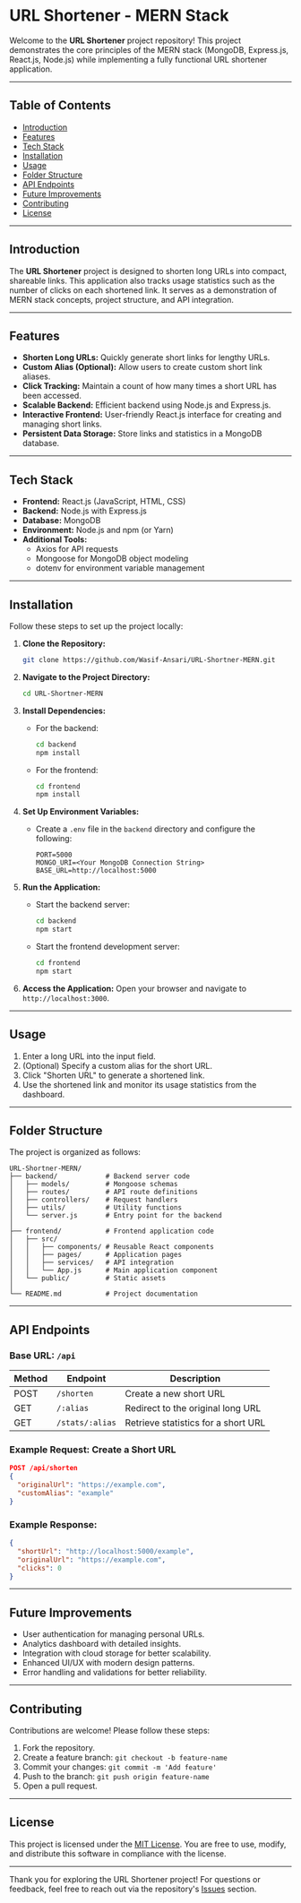 # URL Shortener - MERN Stack

Welcome to the **URL Shortener** project repository! This project demonstrates the core principles of the MERN stack (MongoDB, Express.js, React.js, Node.js) while implementing a fully functional URL shortener application.

---

## Table of Contents

- [Introduction](#introduction)
- [Features](#features)
- [Tech Stack](#tech-stack)
- [Installation](#installation)
- [Usage](#usage)
- [Folder Structure](#folder-structure)
- [API Endpoints](#api-endpoints)
- [Future Improvements](#future-improvements)
- [Contributing](#contributing)
- [License](#license)

---

## Introduction

The **URL Shortener** project is designed to shorten long URLs into compact, shareable links. This application also tracks usage statistics such as the number of clicks on each shortened link. It serves as a demonstration of MERN stack concepts, project structure, and API integration.

---

## Features

- **Shorten Long URLs:** Quickly generate short links for lengthy URLs.
- **Custom Alias (Optional):** Allow users to create custom short link aliases.
- **Click Tracking:** Maintain a count of how many times a short URL has been accessed.
- **Scalable Backend:** Efficient backend using Node.js and Express.js.
- **Interactive Frontend:** User-friendly React.js interface for creating and managing short links.
- **Persistent Data Storage:** Store links and statistics in a MongoDB database.

---

## Tech Stack

- **Frontend:** React.js (JavaScript, HTML, CSS)
- **Backend:** Node.js with Express.js
- **Database:** MongoDB
- **Environment:** Node.js and npm (or Yarn)
- **Additional Tools:**
  - Axios for API requests
  - Mongoose for MongoDB object modeling
  - dotenv for environment variable management

---

## Installation

Follow these steps to set up the project locally:

1. **Clone the Repository:**
   ```bash
   git clone https://github.com/Wasif-Ansari/URL-Shortner-MERN.git
   ```

2. **Navigate to the Project Directory:**
   ```bash
   cd URL-Shortner-MERN
   ```

3. **Install Dependencies:**
   - For the backend:
     ```bash
     cd backend
     npm install
     ```
   - For the frontend:
     ```bash
     cd frontend
     npm install
     ```

4. **Set Up Environment Variables:**
   - Create a `.env` file in the `backend` directory and configure the following:
     ```env
     PORT=5000
     MONGO_URI=<Your MongoDB Connection String>
     BASE_URL=http://localhost:5000
     ```

5. **Run the Application:**
   - Start the backend server:
     ```bash
     cd backend
     npm start
     ```
   - Start the frontend development server:
     ```bash
     cd frontend
     npm start
     ```

6. **Access the Application:**
   Open your browser and navigate to `http://localhost:3000`.

---

## Usage

1. Enter a long URL into the input field.
2. (Optional) Specify a custom alias for the short URL.
3. Click "Shorten URL" to generate a shortened link.
4. Use the shortened link and monitor its usage statistics from the dashboard.

---

## Folder Structure

The project is organized as follows:

```
URL-Shortner-MERN/
├── backend/            # Backend server code
│   ├── models/         # Mongoose schemas
│   ├── routes/         # API route definitions
│   ├── controllers/    # Request handlers
│   ├── utils/          # Utility functions
│   └── server.js       # Entry point for the backend
│
├── frontend/           # Frontend application code
│   ├── src/
│   │   ├── components/ # Reusable React components
│   │   ├── pages/      # Application pages
│   │   ├── services/   # API integration
│   │   └── App.js      # Main application component
│   └── public/         # Static assets
│
└── README.md           # Project documentation
```

---

## API Endpoints

### Base URL: `/api`

| Method | Endpoint            | Description                           |
|--------|---------------------|---------------------------------------|
| POST   | `/shorten`          | Create a new short URL                |
| GET    | `/:alias`           | Redirect to the original long URL     |
| GET    | `/stats/:alias`     | Retrieve statistics for a short URL   |

### Example Request: Create a Short URL

```json
POST /api/shorten
{
  "originalUrl": "https://example.com",
  "customAlias": "example"
}
```

### Example Response:

```json
{
  "shortUrl": "http://localhost:5000/example",
  "originalUrl": "https://example.com",
  "clicks": 0
}
```

---

## Future Improvements

- User authentication for managing personal URLs.
- Analytics dashboard with detailed insights.
- Integration with cloud storage for better scalability.
- Enhanced UI/UX with modern design patterns.
- Error handling and validations for better reliability.

---

## Contributing

Contributions are welcome! Please follow these steps:

1. Fork the repository.
2. Create a feature branch: `git checkout -b feature-name`
3. Commit your changes: `git commit -m 'Add feature'`
4. Push to the branch: `git push origin feature-name`
5. Open a pull request.

---

## License

This project is licensed under the [MIT License](LICENSE). You are free to use, modify, and distribute this software in compliance with the license.

---

Thank you for exploring the URL Shortener project! For questions or feedback, feel free to reach out via the repository's [Issues](https://github.com/Wasif-Ansari/URL-Shortner-MERN/issues) section.

